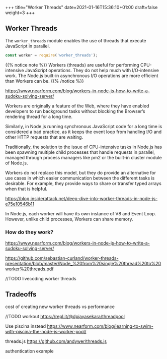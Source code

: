 +++
title="Worker Threads"
date=2021-01-16T15:36:10+01:00
draft=false
weight=3
+++

## Worker Threads

The `worker_threads` module enables the use of threads that execute JavaScript in parallel. 

```javascript
const worker = require('worker_threads');
```
{{% notice note %}}
Workers (threads) are useful for performing CPU-intensive JavaScript operations. They do not help much with I/O-intensive work. The Node.js built-in asynchronous I/O operations are more efficient than Workers can be.
{{% /notice %}}

https://www.nearform.com/blog/workers-in-node-js-how-to-write-a-sudoku-solving-server/

Workers are originally a feature of the Web, where they have enabled developers to run background tasks without blocking the Browser’s rendering thread for a long time.

Similarly, in Node.js running synchronous JavaScript code for a long time is considered a bad practice, as it keeps the event loop from handling I/O and other HTTP requests that are waiting.

Traditionally, the solution to the issue of CPU-intensive tasks in Node.js has been spawning multiple child processes that handle requests in parallel, managed through process managers like pm2 or the built-in cluster module of Node.js.

Workers do not replace this model, but they do provide an alternative for use cases in which easier communication between the different tasks is desirable. For example, they provide ways to share or transfer typed arrays when that is helpful.

https://blog.insiderattack.net/deep-dive-into-worker-threads-in-node-js-e75e10546b11 


In Node.js, each worker will have its own instance of V8 and Event Loop. However, unlike child processes, Workers can share memory.

### How do they work?

https://www.nearform.com/blog/workers-in-node-js-how-to-write-a-sudoku-solving-server/ 

https://github.com/sebastian-curland/worker-threads-presentation/blob/master/Node_%20from%20single%20thread%20to%20worker%20threads.pdf 


//TODO 
livecoding worker threads

## Tradeoffs 

cost of creating new worker threads vs performance

//TODO 
workout https://repl.it/@dpjayasekara/threadpool 

Use piscina instead https://www.nearform.com/blog/learning-to-swim-with-piscina-the-node-js-worker-pool/ 

threads.js https://github.com/andywer/threads.js 

authentication example

